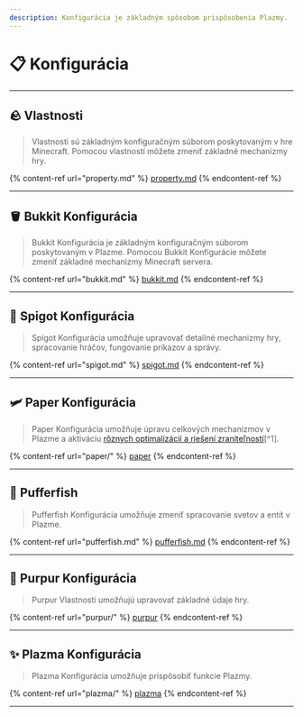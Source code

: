 ```yaml
---
description: Konfigurácia je základným spôsobom prispôsobenia Plazmy.
---
```


# 📋 Konfigurácia

***

## 🪨 Vlastnosti <a href="#id-1" id="id-1"></a>

> Vlastnosti sú základným konfiguračným súborom poskytovaným v hre Minecraft.
> Pomocou vlastností môžete zmeniť základné mechanizmy hry.

{% content-ref url="property.md" %}
[property.md](property.md)
{% endcontent-ref %}

***

## 🪣 Bukkit Konfigurácia <a href="#id-2" id="id-2"></a>

> Bukkit Konfigurácia je základným konfiguračným súborom poskytovaným v Plazme.
> Pomocou Bukkit Konfigurácie môžete zmeniť základné mechanizmy Minecraft servera.

{% content-ref url="bukkit.md" %}
[bukkit.md](bukkit.md)
{% endcontent-ref %}

***

## 🚰 Spigot Konfigurácia <a href="#id-3" id="id-3"></a>

> Spigot Konfigurácia umožňuje upravovať detailné mechanizmy hry, spracovanie hráčov, fungovanie príkazov a správy.

{% content-ref url="spigot.md" %}
[spigot.md](spigot.md)
{% endcontent-ref %}

***

## 🛩️ Paper Konfigurácia <a href="#id-4" id="id-4"></a>

> Paper Konfigurácia umožňuje úpravu celkových mechanizmov v Plazme a aktiváciu [rôznych optimalizácií a riešení zraniteľností](#user-content-fn-1)[^1].

{% content-ref url="paper/" %}
[paper](paper/)
{% endcontent-ref %}

***

## 🐡 Pufferfish <a href="#id-6" id="id-6"></a>

> Pufferfish Konfigurácia umožňuje zmeniť spracovanie svetov a entít v Plazme.

{% content-ref url="pufferfish.md" %}
[pufferfish.md](pufferfish.md)
{% endcontent-ref %}

***

## 🦑 Purpur Konfigurácia <a href="#id-7" id="id-7"></a>

> Purpur Vlastnosti umožňujú upravovať základné údaje hry.

{% content-ref url="purpur/" %}
[purpur](purpur/)
{% endcontent-ref %}

***

## ✨ Plazma Konfigurácia <a href="#id-8" id="id-8"></a>

> Plazma Konfigurácia umožňuje prispôsobiť funkcie Plazmy.

{% content-ref url="plazma/" %}
[plazma](plazma/)
{% endcontent-ref %}

***
